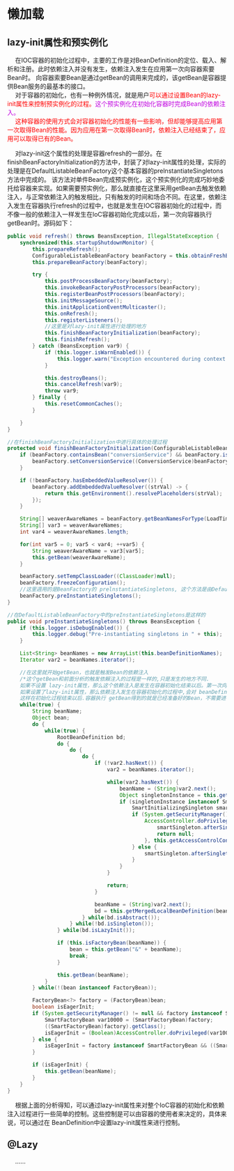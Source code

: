 
# 懒加载
## lazy-init属性和预实例化  
&emsp; 在IOC容器的初始化过程中，主要的工作是对BeanDefinition的定位、载入、解析和注册。此时依赖注入并没有发生，依赖注入发生在应用第一次向容器索要Bean时。 向容器索要Bean是通过getBean的调用来完成的，该getBean是容器提供Bean服务的最基本的接口。  
&emsp; 对于容器的初始化，也有一种例外情况，就是用户<font color = "red">可以通过设置Bean的lazy-init属性来控制预实例化的过程。</font><font color = "clime">这个预实例化在初始化容器时完成Bean的依赖注入。</font>  
&emsp; <font color = "red">这种容器的使用方式会对容器初始化的性能有一些影响，但却能够提高应用第一次取得Bean的性能。因为应用在第一次取得Bean时，依赖注入已经结束了，应用可以取得已有的Bean。</font>  

&emsp; 对lazy-init这个属性的处理是容器refresh的一部分。在finishBeanFactoryInitialization的方法中，封装了对lazy-init属性的处理，实际的处理是在DefaultListableBeanFactory这个基本容器的prelnstantiateSingletons方法中完成的。 该方法对单件Bean完成预实例化，这个预实例化的完成巧妙地委托给容器来实现。如果需要预实例化，那么就直接在这里采用getBean去触发依赖注入，与正常依赖注入的触发相比，只有触发的时间和场合不同。在这里，依赖注入发生在容器执行refresh的过程中，也就是发生在IOC容器初始化的过程中，而不像一般的依赖注入一样发生在loC容器初始化完成以后，第一次向容器执行getBean时。源码如下：  

```java
public void refresh() throws BeansException, IllegalStateException {
    synchronized(this.startupShutdownMonitor) {
        this.prepareRefresh();
        ConfigurableListableBeanFactory beanFactory = this.obtainFreshBeanFactory();
        this.prepareBeanFactory(beanFactory);

        try {
            this.postProcessBeanFactory(beanFactory);
            this.invokeBeanFactoryPostProcessors(beanFactory);
            this.registerBeanPostProcessors(beanFactory);
            this.initMessageSource();
            this.initApplicationEventMulticaster();
            this.onRefresh();
            this.registerListeners();
            //这里是对lazy-init属性进行处理的地方
            this.finishBeanFactoryInitialization(beanFactory);
            this.finishRefresh();
        } catch (BeansException var9) {
            if (this.logger.isWarnEnabled()) {
                this.logger.warn("Exception encountered during context initialization - cancelling refresh attempt: " + var9);
            }

            this.destroyBeans();
            this.cancelRefresh(var9);
            throw var9;
        } finally {
            this.resetCommonCaches();
        }

    }
}

//在finishBeanFactoryInitialization中进行具体的处理过程
protected void finishBeanFactoryInitialization(ConfigurableListableBeanFactory beanFactory) {
    if (beanFactory.containsBean("conversionService") && beanFactory.isTypeMatch("conversionService", ConversionService.class)) {
        beanFactory.setConversionService((ConversionService)beanFactory.getBean("conversionService", ConversionService.class));
    }

    if (!beanFactory.hasEmbeddedValueResolver()) {
        beanFactory.addEmbeddedValueResolver((strVal) -> {
            return this.getEnvironment().resolvePlaceholders(strVal);
        });
    }

    String[] weaverAwareNames = beanFactory.getBeanNamesForType(LoadTimeWeaverAware.class, false, false);
    String[] var3 = weaverAwareNames;
    int var4 = weaverAwareNames.length;

    for(int var5 = 0; var5 < var4; ++var5) {
        String weaverAwareName = var3[var5];
        this.getBean(weaverAwareName);
    }

    beanFactory.setTempClassLoader((ClassLoader)null);
    beanFactory.freezeConfiguration();
    //这里週用的是BeanFactory的 prelnstantiateSingletons, 这个方法是由DefaultListableBeanFactory实现的
    beanFactory.preInstantiateSingletons();
}

//在DefaultListableBeanFactory中的preInstantiateSingletons是这样的
public void preInstantiateSingletons() throws BeansException {
    if (this.logger.isDebugEnabled()) {
        this.logger.debug("Pre-instantiating singletons in " + this);
    }

    List<String> beanNames = new ArrayList(this.beanDefinitionNames);
    Iterator var2 = beanNames.iterator();

    //在这里就开始getBean，也就是触发Bean的依赖注入
    /*这个getBean和前面分析的触发依賴注入的过程是一样的,只是发生的地方不同.
    如果不设置 lazy-init属性，那么这个依赖注入是发生在容器初始化结束以后。第一次向容器发出getBean时，
    如果设置了lazy-init属性，那么依赖注入发生在容器初始化的过程中,会对 beanDefinitionMap中所有的Bean进行依赖注入，
    这样在初始化过程结束以后.容器执行 getBean得到的就是已经准备好的Bean，不需要进行依赖注入*/
    while(true) {
        String beanName;
        Object bean;
        do {
            while(true) {
                RootBeanDefinition bd;
                do {
                    do {
                        do {
                            if (!var2.hasNext()) {
                                var2 = beanNames.iterator();

                                while(var2.hasNext()) {
                                    beanName = (String)var2.next();
                                    Object singletonInstance = this.getSingleton(beanName);
                                    if (singletonInstance instanceof SmartInitializingSingleton) {
                                        SmartInitializingSingleton smartSingleton = (SmartInitializingSingleton)singletonInstance;
                                        if (System.getSecurityManager() != null) {
                                            AccessController.doPrivileged(() -> {
                                                smartSingleton.afterSingletonsInstantiated();
                                                return null;
                                            }, this.getAccessControlContext());
                                        } else {
                                            smartSingleton.afterSingletonsInstantiated();
                                        }
                                    }
                                }

                                return;
                            }

                            beanName = (String)var2.next();
                            bd = this.getMergedLocalBeanDefinition(beanName);
                        } while(bd.isAbstract());
                    } while(!bd.isSingleton());
                } while(bd.isLazyInit());

                if (this.isFactoryBean(beanName)) {
                    bean = this.getBean("&" + beanName);
                    break;
                }

                this.getBean(beanName);
            }
        } while(!(bean instanceof FactoryBean));

        FactoryBean<?> factory = (FactoryBean)bean;
        boolean isEagerInit;
        if (System.getSecurityManager() != null && factory instanceof SmartFactoryBean) {
            SmartFactoryBean var10000 = (SmartFactoryBean)factory;
            ((SmartFactoryBean)factory).getClass();
            isEagerInit = (Boolean)AccessController.doPrivileged(var10000::isEagerInit, this.getAccessControlContext());
        } else {
            isEagerInit = factory instanceof SmartFactoryBean && ((SmartFactoryBean)factory).isEagerInit();
        }

        if (isEagerInit) {
            this.getBean(beanName);
        }
    }
}
```
&emsp; 根据上面的分析得知，可以通过lazy-init属性来对整个IoC容器的初始化和依赖注入过程进行一些简单的控制。这些控制是可以由容器的使用者来决定的，具体来说，可以通过在 BeanDefinition中设置lazy-init属性来进行控制。  

## @Lazy
&emsp; ......
<!--
Spring中的 @Lazy注解简析
https://blog.csdn.net/weixin_41888813/article/details/102947633
-->

